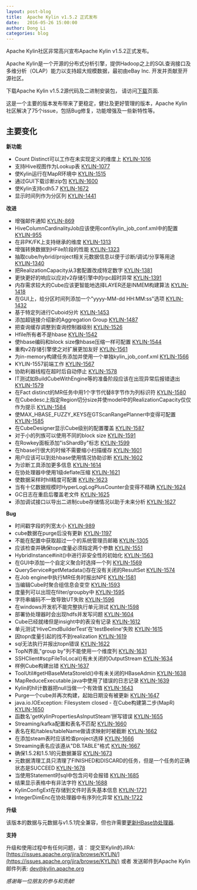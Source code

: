 ```yaml
---
layout: post-blog
title:  Apache Kylin v1.5.2 正式发布
date:   2016-05-26 15:00:00
author: Dong Li
categories: blog
---
```


Apache Kylin社区非常高兴宣布Apache Kylin v1.5.2正式发布。

Apache Kylin是一个开源的分布式分析引擎，提供Hadoop之上的SQL查询接口及多维分析（OLAP）能力以支持超大规模数据，最初由eBay Inc. 开发并贡献至开源社区。

下载Apache Kylin v1.5.2源代码及二进制安装包，
请访问[下载](http://kylin.apache.org/cn/download/)页面.

这是一个主要的版本发布带来了更稳定，健壮及更好管理的版本，Apache Kylin社区解决了75个issue，包括Bug修复，功能增强及一些新特性等。

## 主要变化


__新功能__

 - Count Distinct可以工作在未实现定义的维度上 [KYLIN-1016](https://issues.apache.org/jira/browse/KYLIN-1016)
 - 支持Hive视图作为Lookup表 [KYLIN-1077](https://issues.apache.org/jira/browse/KYLIN-1077)
 - 使Kylin运行在MapR环境中 [KYLIN-1515](https://issues.apache.org/jira/browse/KYLIN-1515)
 - 通过GUI下载诊断zip包 [KYLIN-1600](https://issues.apache.org/jira/browse/KYLIN-1600)
 - 使Kylin支持cdh5.7 [KYLIN-1672](https://issues.apache.org/jira/browse/KYLIN-1672)
 - 显示时间列作为分区列 [KYLIN-1441](https://issues.apache.org/jira/browse/KYLIN-1441)

__改进__

 - 增强邮件通知 [KYLIN-869](https://issues.apache.org/jira/browse/KYLIN-869)
 - HiveColumnCardinalityJob应该使用conf/kylin_job_conf.xml中的配置 [KYLIN-955](https://issues.apache.org/jira/browse/KYLIN-955)
 - 在非PK/FK上支持继承的维度 [KYLIN-1313](https://issues.apache.org/jira/browse/KYLIN-1313)
 - 增强转换数据到HFile阶段的性能 [KYLIN-1323](https://issues.apache.org/jira/browse/KYLIN-1323)
 - 抽取cube/hybrid/project相关元数据信息以便于诊断/调试/分享等用途 [KYLIN-1340](https://issues.apache.org/jira/browse/KYLIN-1340)
 - 把RealizationCapacity从3套配置改成特定数字 [KYLIN-1381](https://issues.apache.org/jira/browse/KYLIN-1381)
 - 更快更好的响应以应对v2存储引擎中的rpc超时异常 [KYLIN-1391](https://issues.apache.org/jira/browse/KYLIN-1391)
 - 内存需求较大的Cube应该更智能地选择LAYER还是INMEM构建算法 [KYLIN-1418](https://issues.apache.org/jira/browse/KYLIN-1418)
 - 在GUI上，给分区时间列添加一个"yyyy-MM-dd HH:MM:ss"选项 [KYLIN-1432](https://issues.apache.org/jira/browse/KYLIN-1432)
 - 基于特定列进行Cuboid分片 [KYLIN-1453](https://issues.apache.org/jira/browse/KYLIN-1453)
 - 添加超链接介绍新的Aggregation Group [KYLIN-1487](https://issues.apache.org/jira/browse/KYLIN-1487)
 - 把查询缓存调整到查询控制器级别 [KYLIN-1526](https://issues.apache.org/jira/browse/KYLIN-1526)
 - Hfile所有者不是hbase [KYLIN-1542](https://issues.apache.org/jira/browse/KYLIN-1542)
 - 使hbase编码和block size像hbase压缩一样可配置 [KYLIN-1544](https://issues.apache.org/jira/browse/KYLIN-1544)
 - 重构v2存储引擎使之对扩展更加友好 [KYLIN-1561](https://issues.apache.org/jira/browse/KYLIN-1561)
 - 为in-memory构建任务添加并使用一个单独kylin_job_conf.xml [KYLIN-1566](https://issues.apache.org/jira/browse/KYLIN-1566)
 - KYLIN-1557前端工作 [KYLIN-1567](https://issues.apache.org/jira/browse/KYLIN-1567)
 - 协助利器线程在超时后自动停止 [KYLIN-1578](https://issues.apache.org/jira/browse/KYLIN-1578)
 - IT测试如BuildCubeWithEngine等的准备阶段应该在出现异常后报错退出 [KYLIN-1579](https://issues.apache.org/jira/browse/KYLIN-1579)
 - 在Fact distinct的MR任务中用1个字节代替8字节作为列标识符 [KYLIN-1580](https://issues.apache.org/jira/browse/KYLIN-1580)
 - 在Cubedesc上指定Region切分size并使model中的RealizationCapacity仅仅作为提示 [KYLIN-1584](https://issues.apache.org/jira/browse/KYLIN-1584)
 - 使MAX_HBASE_FUZZY_KEYS在GTScanRangePlanner中变得可配置[KYLIN-1585](https://issues.apache.org/jira/browse/KYLIN-1585)
 - 在CubeDesigner显示Cube级别的配置覆盖 [KYLIN-1587](https://issues.apache.org/jira/browse/KYLIN-1587)
 - 对于小的列族可以使用不同的block size [KYLIN-1591](https://issues.apache.org/jira/browse/KYLIN-1591)
 - 在Rowkey面板添加"isShardBy"标志 [KYLIN-1599](https://issues.apache.org/jira/browse/KYLIN-1599)
 - 在hbase行很大的时候不需要缩小扫描缓存 [KYLIN-1601](https://issues.apache.org/jira/browse/KYLIN-1601)
 - 用户应该可以到处hbase使用情况协助诊断 [KYLIN-1602](https://issues.apache.org/jira/browse/KYLIN-1602)
 - 为诊断工具添加更多信息 [KYLIN-1614](https://issues.apache.org/jira/browse/KYLIN-1614)
 - 在协处理器中使用1级deflate压缩 [KYLIN-1621](https://issues.apache.org/jira/browse/KYLIN-1621)
 - 使数据采样时hll精度可配置 [KYLIN-1623](https://issues.apache.org/jira/browse/KYLIN-1623)
 - 当有十亿数据规模时HyperLogLogPlusCounter会变得不精确 [KYLIN-1624](https://issues.apache.org/jira/browse/KYLIN-1624)
 - GC日志在重启后覆盖老文件 [KYLIN-1625](https://issues.apache.org/jira/browse/KYLIN-1625)
 - 添加调试接口以导出二进制cube存储情况以助于未来分析 [KYLIN-1627](https://issues.apache.org/jira/browse/KYLIN-1627)

__Bug__

 - 时间戳字段的列宽太小 [KYLIN-989](https://issues.apache.org/jira/browse/KYLIN-989)
 - cube数据在purge后没有更新 [KYLIN-1197](https://issues.apache.org/jira/browse/KYLIN-1197)
 - 不能在配置中获取超过一个的系统管理员邮箱 [KYLIN-1305](https://issues.apache.org/jira/browse/KYLIN-1305)
 - 应该检查并确保topn度量必须指定两个参数 [KYLIN-1551](https://issues.apache.org/jira/browse/KYLIN-1551)
 - HybridInstance#init()中进行非安全性的初始化 [KYLIN-1563](https://issues.apache.org/jira/browse/KYLIN-1563)
 - 在GUI中添加一个自定义聚合时选择一个列 [KYLIN-1569](https://issues.apache.org/jira/browse/KYLIN-1569)
 - QueryService#getMetadata()存在没有关闭的ResultSet [KYLIN-1574](https://issues.apache.org/jira/browse/KYLIN-1574)
 - 在Job engine中执行MR任务时报出NPE [KYLIN-1581](https://issues.apache.org/jira/browse/KYLIN-1581)
 - 当编辑Cube时聚合组信息会变空 [KYLIN-1593](https://issues.apache.org/jira/browse/KYLIN-1593)
 - 度量列可以出现在filter/groupby中 [KYLIN-1595](https://issues.apache.org/jira/browse/KYLIN-1595)
 - 字符串编码不一致导致UT失败 [KYLIN-1596](https://issues.apache.org/jira/browse/KYLIN-1596)
 - 在windows开发机不能完整执行单元测试 [KYLIN-1598](https://issues.apache.org/jira/browse/KYLIN-1598)
 - 部署协处理器时会出现hdfs并发写问题 [KYLIN-1604](https://issues.apache.org/jira/browse/KYLIN-1604)
 - Cube已经就绪但是insight中的表没有记录 [KYLIN-1612](https://issues.apache.org/jira/browse/KYLIN-1612)
 - 单元测试'HiveCmdBuilderTest'在'testBeeline'失败 [KYLIN-1615](https://issues.apache.org/jira/browse/KYLIN-1615)
 - 因topn度量引起的找不到realization [KYLIN-1619](https://issues.apache.org/jira/browse/KYLIN-1619)
 - sql无法执行并报出topn错误 [KYLIN-1622](https://issues.apache.org/jira/browse/KYLIN-1622)
 - TopN界面,"group by"列不能使用一个维度列 [KYLIN-1631](https://issues.apache.org/jira/browse/KYLIN-1631)
 - SSHClient#scpFileToLocal()有未关闭的OutputStream [KYLIN-1634](https://issues.apache.org/jira/browse/KYLIN-1634)
 - 样例Cube构建出错 [KYLIN-1637](https://issues.apache.org/jira/browse/KYLIN-1637)
 - ToolUtil#getHBaseMetaStoreId()中有未关闭的HBaseAdmin [KYLIN-1638](https://issues.apache.org/jira/browse/KYLIN-1638)
 - MapReduceExecutable.java中使用了错误的日志记录 [KYLIN-1639](https://issues.apache.org/jira/browse/KYLIN-1639)
 - Kylin的hll计数器把null当做一个有效值 [KYLIN-1643](https://issues.apache.org/jira/browse/KYLIN-1643)
 - Purge一个cube并再次构建，起始日期没有被更新 [KYLIN-1647](https://issues.apache.org/jira/browse/KYLIN-1647)
 - java.io.IOException: Filesystem closed - 在Cube构建第二步(MapR) [KYLIN-1650](https://issues.apache.org/jira/browse/KYLIN-1650)
 - 函数名'getKylinPropertiesAsInputSteam'拼写错误 [KYLIN-1655](https://issues.apache.org/jira/browse/KYLIN-1655)
 - Streaming/kafka配置和表名不匹配 [KYLIN-1660](https://issues.apache.org/jira/browse/KYLIN-1660)
 - 表名在和/tables/tableName做请求映射时被截断 [KYLIN-1662](https://issues.apache.org/jira/browse/KYLIN-1662)
 - 在添加steam表时应该检查project选择 [KYLIN-1666](https://issues.apache.org/jira/browse/KYLIN-1666)
 - Streaming表名应该遵从"DB.TABLE"格式 [KYLIN-1667](https://issues.apache.org/jira/browse/KYLIN-1667)
 - 确保1.5.2和1.5.1的元数据兼容 [KYLIN-1673](https://issues.apache.org/jira/browse/KYLIN-1673)
 - 元数据清理工具只清理了FINISHED和DISCARD的任务，但是一个任务的正确状态是SUCCEED [KYLIN-1678](https://issues.apache.org/jira/browse/KYLIN-1678)
 - 当使用Statement时sql中包含问号会报错 [KYLIN-1685](https://issues.apache.org/jira/browse/KYLIN-1685)
 - 结果显示表格中有非法字符 [KYLIN-1688](https://issues.apache.org/jira/browse/KYLIN-1688)
 - KylinConfigExt在存储到文件时丢失基本信息 [KYLIN-1721](https://issues.apache.org/jira/browse/KYLIN-1721)
 - IntegerDimEnc在协处理器中有序列化异常 [KYLIN-1722](https://issues.apache.org/jira/browse/KYLIN-1722)

__升级__

该版本的数据与元数据与v1.5.1完全兼容，但也许需要[更新HBase协处理器](/docs15/howto/howto_update_coprocessor.html).

__支持__

升级和使用过程中有任何问题，请：
提交至Kylin的JIRA: [https://issues.apache.org/jira/browse/KYLIN/](https://issues.apache.org/jira/browse/KYLIN/)
或者
发送邮件到Apache Kylin邮件列表: [dev@kylin.apache.org](mailto:dev@kylin.apache.org)

_感谢每一位朋友的参与和贡献!_